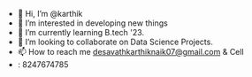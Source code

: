 - 👋 Hi, I’m @karthik
- 👀 I’m interested in developing new things
- 🌱 I’m currently learning B.tech '23.
- 💞️ I’m looking to collaborate on Data Science Projects.
- 📫 How to reach me desavathkarthiknaik07@gmail.com & Cell
- : 8247674785

<!---
naik3658/naik3658 is a ✨ special ✨ repository because its `README.md` (this file) appears on your GitHub profile.
You can click the Preview link to take a look at your changes.
--->

